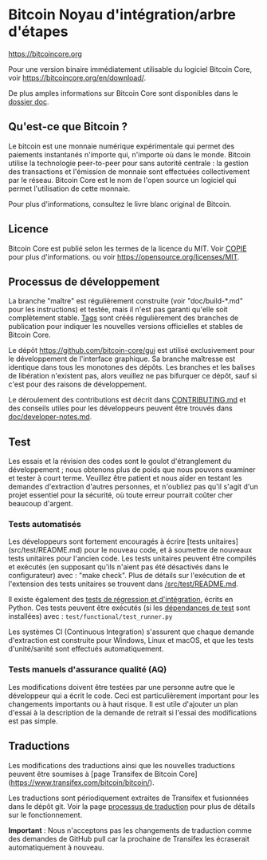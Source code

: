 Bitcoin Noyau d'intégration/arbre d'étapes
=====================================

https://bitcoincore.org

Pour une version binaire immédiatement utilisable du logiciel Bitcoin Core, voir
https://bitcoincore.org/en/download/.

De plus amples informations sur Bitcoin Core sont disponibles dans le [dossier doc](/doc).

Qu'est-ce que Bitcoin ?
----------------

Le bitcoin est une monnaie numérique expérimentale qui permet des paiements instantanés
n'importe qui, n'importe où dans le monde. Bitcoin utilise la technologie peer-to-peer pour
sans autorité centrale : la gestion des transactions et l'émission de monnaie sont effectuées
collectivement par le réseau. Bitcoin Core est le nom de l'open source
un logiciel qui permet l'utilisation de cette monnaie.

Pour plus d'informations, consultez le livre blanc original de Bitcoin.

Licence
-------

Bitcoin Core est publié selon les termes de la licence du MIT. Voir [COPIE](COPYING) pour plus d'informations.
ou voir https://opensource.org/licenses/MIT.

Processus de développement
-------------------

La branche "maître" est régulièrement construite (voir "doc/build-*.md" pour les instructions) et testée, mais il n'est pas garanti qu'elle soit
complètement stable. [Tags](https://github.com/bitcoin/bitcoin/tags) sont créés
régulièrement des branches de publication pour indiquer les nouvelles versions officielles et stables de Bitcoin Core.

Le dépôt https://github.com/bitcoin-core/gui est utilisé exclusivement pour le
développement de l'interface graphique. Sa branche maîtresse est identique dans tous les monotones
des dépôts. Les branches et les balises de libération n'existent pas, alors veuillez ne pas bifurquer
ce dépôt, sauf si c'est pour des raisons de développement.

Le déroulement des contributions est décrit dans [CONTRIBUTING.md](CONTRIBUTING.md)
et des conseils utiles pour les développeurs peuvent être trouvés dans [doc/developer-notes.md](doc/developer-notes.md).

Test
-------

Les essais et la révision des codes sont le goulot d'étranglement du développement ; nous obtenons plus de poids
que nous pouvons examiner et tester à court terme. Veuillez être patient et nous aider en testant
les demandes d'extraction d'autres personnes, et n'oubliez pas qu'il s'agit d'un projet essentiel pour la sécurité, où toute erreur pourrait coûter cher
beaucoup d'argent.

### Tests automatisés

Les développeurs sont fortement encouragés à écrire [tests unitaires] (src/test/README.md) pour le nouveau code, et à
soumettre de nouveaux tests unitaires pour l'ancien code. Les tests unitaires peuvent être compilés et exécutés
(en supposant qu'ils n'aient pas été désactivés dans le configurateur) avec : "make check". Plus de détails sur l'exécution de
et l'extension des tests unitaires se trouvent dans [/src/test/README.md](/src/test/README.md).

Il existe également des [tests de régression et d'intégration](/test), écrits
en Python.
Ces tests peuvent être exécutés (si les [dépendances de test](/test) sont installées) avec : `test/functional/test_runner.py`

Les systèmes CI (Continuous Integration) s'assurent que chaque demande d'extraction est construite pour Windows, Linux et macOS,
et que les tests d'unité/sanité sont effectués automatiquement.

### Tests manuels d'assurance qualité (AQ)

Les modifications doivent être testées par une personne autre que le développeur qui a écrit le
code. Ceci est particulièrement important pour les changements importants ou à haut risque. Il est utile
d'ajouter un plan d'essai à la description de la demande de retrait si l'essai des modifications est
pas simple.

Traductions
------------

Les modifications des traductions ainsi que les nouvelles traductions peuvent être soumises à
[page Transifex de Bitcoin Core] (https://www.transifex.com/bitcoin/bitcoin/).

Les traductions sont périodiquement extraites de Transifex et fusionnées dans le dépôt git. Voir la page
[processus de traduction](doc/translation_process.md) pour plus de détails sur le fonctionnement.

**Important** : Nous n'acceptons pas les changements de traduction comme des demandes de GitHub pull car la prochaine
de Transifex les écraserait automatiquement à nouveau.



